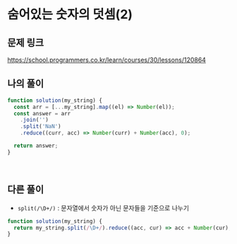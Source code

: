 # 숨어있는 숫자의 덧셈(2)

## 문제 링크

https://school.programmers.co.kr/learn/courses/30/lessons/120864
<br>

## 나의 풀이

```js
function solution(my_string) {
  const arr = [...my_string].map((el) => Number(el));
  const answer = arr
    .join('')
    .split('NaN')
    .reduce((curr, acc) => Number(curr) + Number(acc), 0);

  return answer;
}
```

<br>

## 다른 풀이
- `split(/\D+/)` : 문자열에서 숫자가 아닌 문자들을 기준으로 나누기

```js
function solution(my_string) {
  return my_string.split(/\D+/).reduce((acc, cur) => acc + Number(cur), 0);
}
```
